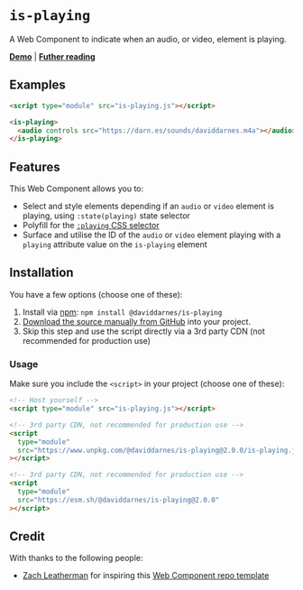 # `is-playing`

A Web Component to indicate when an audio, or video, element is playing.

**[Demo](https://daviddarnes.github.io/is-playing/demo.html)** | **[Futher reading](https://darn.es/is-playing-web-component/)**

## Examples

```html
<script type="module" src="is-playing.js"></script>

<is-playing>
  <audio controls src="https://darn.es/sounds/daviddarnes.m4a"></audio>
</is-playing>
```

## Features

This Web Component allows you to:

- Select and style elements depending if an `audio` or `video` element is playing, using `:state(playing)` state selector
- Polyfill for the [`:playing` CSS selector](https://developer.mozilla.org/en-US/docs/Web/CSS/:playing)
- Surface and utilise the ID of the `audio` or `video` element playing with a `playing` attribute value on the `is-playing` element

## Installation

You have a few options (choose one of these):

1. Install via [npm](https://www.npmjs.com/package/@daviddarnes/is-playing): `npm install @daviddarnes/is-playing`
1. [Download the source manually from GitHub](https://github.com/daviddarnes/is-playing/releases) into your project.
1. Skip this step and use the script directly via a 3rd party CDN (not recommended for production use)

### Usage

Make sure you include the `<script>` in your project (choose one of these):

```html
<!-- Host yourself -->
<script type="module" src="is-playing.js"></script>
```

```html
<!-- 3rd party CDN, not recommended for production use -->
<script
  type="module"
  src="https://www.unpkg.com/@daviddarnes/is-playing@2.0.0/is-playing.js"
></script>
```

```html
<!-- 3rd party CDN, not recommended for production use -->
<script
  type="module"
  src="https://esm.sh/@daviddarnes/is-playing@2.0.0"
></script>
```

## Credit

With thanks to the following people:

- [Zach Leatherman](https://zachleat.com) for inspiring this [Web Component repo template](https://github.com/daviddarnes/component-template)
